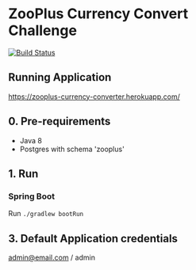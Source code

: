 # ZooPlus Currency Convert Challenge

[![Build Status](https://travis-ci.org/gabrieloest/currency-converter.svg?branch=master)](https://travis-ci.org/gabrieloest/currency-converter)

## Running Application
  https://zooplus-currency-converter.herokuapp.com/

## 0. Pre-requirements
+ Java 8
+ Postgres with schema 'zooplus'

## 1. Run
### Spring Boot
Run `./gradlew bootRun`

## 3. Default Application credentials
admin@email.com / admin 
